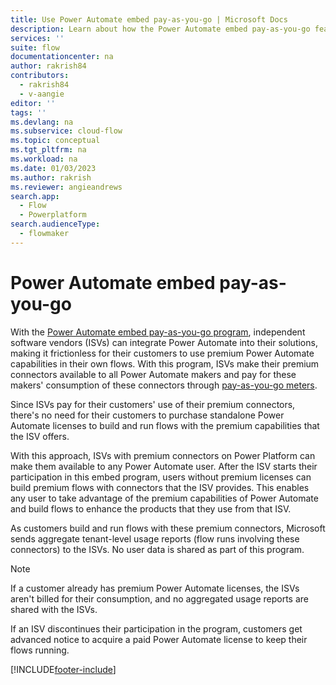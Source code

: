 ```yaml
---
title: Use Power Automate embed pay-as-you-go | Microsoft Docs
description: Learn about how the Power Automate embed pay-as-you-go feature works.
services: ''
suite: flow
documentationcenter: na
author: rakrish84
contributors:
  - rakrish84
  - v-aangie
editor: ''
tags: ''
ms.devlang: na
ms.subservice: cloud-flow
ms.topic: conceptual
ms.tgt_pltfrm: na
ms.workload: na
ms.date: 01/03/2023
ms.author: rakrish
ms.reviewer: angieandrews
search.app: 
  - Flow
  - Powerplatform
search.audienceType: 
  - flowmaker
---
```


# Power Automate embed pay-as-you-go

With the [Power Automate embed pay-as-you-go program](https://powerplatformpartners.transform.microsoft.com/isv-cloud?tab=power-automate-embed-paygo), independent software vendors (ISVs) can integrate Power Automate into their solutions, making it frictionless for their customers to use premium Power Automate capabilities in their own flows. With this program, ISVs make their premium connectors available to all Power Automate makers and pay for these makers' consumption of these connectors through [pay-as-you-go meters](https://www.microsoft.com/licensing/news/powerautomate_payg_pricing).

Since ISVs pay for their customers' use of their premium connectors, there's no need for their customers to purchase standalone Power Automate licenses to build and run flows with the premium capabilities that the ISV offers.

With this approach, ISVs with premium connectors on Power Platform can make them available to any Power Automate user. After the ISV starts their participation in this embed program, users without premium licenses can build premium flows with connectors that the ISV provides. This enables any user to take advantage of the premium capabilities of Power Automate and build flows to enhance the products that they use from that ISV.

As customers build and run flows with these premium connectors, Microsoft sends aggregate tenant-level usage reports (flow runs involving these connectors) to the ISVs. No user data is shared as part of this program.

>[!NOTE]
>If a customer already has premium Power Automate licenses, the ISVs aren't billed for their consumption, and no aggregated usage reports are shared with the ISVs.

If an ISV discontinues their participation in the program, customers get advanced notice to acquire a paid Power Automate license to keep their flows running.

[!INCLUDE[footer-include](includes/footer-banner.md)]